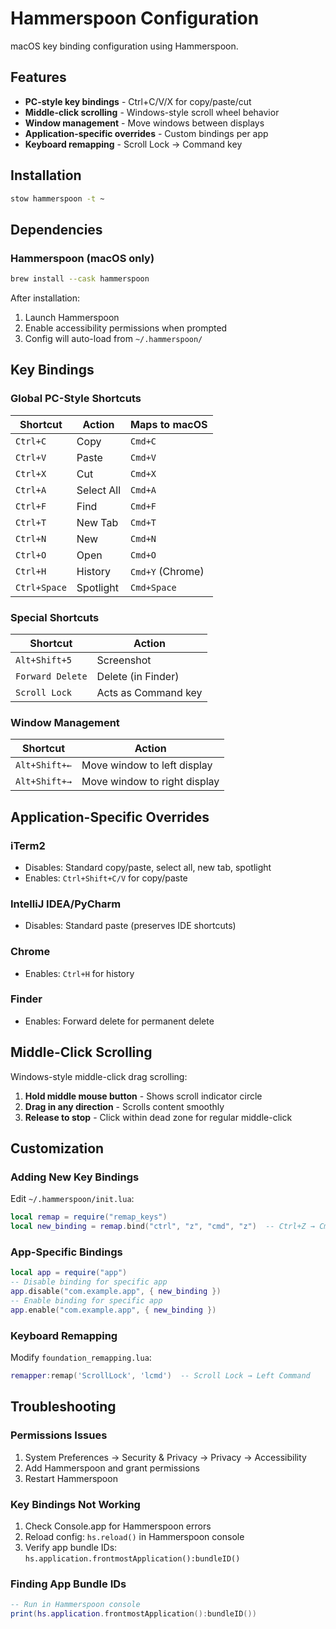 # Hammerspoon Configuration

macOS key binding configuration using Hammerspoon.

## Features

- **PC-style key bindings** - Ctrl+C/V/X for copy/paste/cut
- **Middle-click scrolling** - Windows-style scroll wheel behavior  
- **Window management** - Move windows between displays
- **Application-specific overrides** - Custom bindings per app
- **Keyboard remapping** - Scroll Lock → Command key

## Installation

```bash
stow hammerspoon -t ~
```

## Dependencies

### Hammerspoon (macOS only)
```bash
brew install --cask hammerspoon
```

After installation:
1. Launch Hammerspoon
2. Enable accessibility permissions when prompted
3. Config will auto-load from `~/.hammerspoon/`

## Key Bindings

### Global PC-Style Shortcuts
| Shortcut | Action | Maps to macOS |
|----------|--------|---------------|
| `Ctrl+C` | Copy | `Cmd+C` |
| `Ctrl+V` | Paste | `Cmd+V` |
| `Ctrl+X` | Cut | `Cmd+X` |
| `Ctrl+A` | Select All | `Cmd+A` |
| `Ctrl+F` | Find | `Cmd+F` |
| `Ctrl+T` | New Tab | `Cmd+T` |
| `Ctrl+N` | New | `Cmd+N` |
| `Ctrl+O` | Open | `Cmd+O` |
| `Ctrl+H` | History | `Cmd+Y` (Chrome) |
| `Ctrl+Space` | Spotlight | `Cmd+Space` |

### Special Shortcuts
| Shortcut | Action |
|----------|--------|
| `Alt+Shift+5` | Screenshot |
| `Forward Delete` | Delete (in Finder) |
| `Scroll Lock` | Acts as Command key |

### Window Management
| Shortcut | Action |
|----------|--------|
| `Alt+Shift+←` | Move window to left display |
| `Alt+Shift+→` | Move window to right display |

## Application-Specific Overrides

### iTerm2
- Disables: Standard copy/paste, select all, new tab, spotlight
- Enables: `Ctrl+Shift+C/V` for copy/paste

### IntelliJ IDEA/PyCharm  
- Disables: Standard paste (preserves IDE shortcuts)

### Chrome
- Enables: `Ctrl+H` for history

### Finder
- Enables: Forward delete for permanent delete

## Middle-Click Scrolling

Windows-style middle-click drag scrolling:

1. **Hold middle mouse button** - Shows scroll indicator circle
2. **Drag in any direction** - Scrolls content smoothly
3. **Release to stop** - Click within dead zone for regular middle-click

## Customization

### Adding New Key Bindings
Edit `~/.hammerspoon/init.lua`:

```lua
local remap = require("remap_keys")
local new_binding = remap.bind("ctrl", "z", "cmd", "z")  -- Ctrl+Z → Cmd+Z
```

### App-Specific Bindings
```lua
local app = require("app")
-- Disable binding for specific app
app.disable("com.example.app", { new_binding })
-- Enable binding for specific app  
app.enable("com.example.app", { new_binding })
```

### Keyboard Remapping
Modify `foundation_remapping.lua`:
```lua
remapper:remap('ScrollLock', 'lcmd')  -- Scroll Lock → Left Command
```

## Troubleshooting

### Permissions Issues
1. System Preferences → Security & Privacy → Privacy → Accessibility
2. Add Hammerspoon and grant permissions
3. Restart Hammerspoon

### Key Bindings Not Working
1. Check Console.app for Hammerspoon errors
2. Reload config: `hs.reload()` in Hammerspoon console
3. Verify app bundle IDs: `hs.application.frontmostApplication():bundleID()`

### Finding App Bundle IDs
```lua
-- Run in Hammerspoon console
print(hs.application.frontmostApplication():bundleID())
```